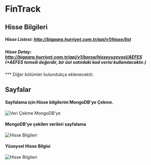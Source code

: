 # FinTrack
## Hisse Bilgileri
##### Hisse Listesi: http://bigpara.hurriyet.com.tr/api/v1/hisse/list
##### Hisse Detay: http://bigpara.hurriyet.com.tr/api/v1/borsa/hisseyuzeysel/AEFES (*AEFES temsili değerdir, bir üst satırdaki kod verisi kullanılacaktır.)
*** Diğer bölümler bulundukça eklenecektir.

## Sayfalar

#### Sayfalama için Hisse bilgilerini MongoDB'ye Çekme.
![Veri Çekme MongoDB'ye](https://i.postimg.cc/J0G2Y5cF/Ekran-g-r-nt-s-2024-12-23-151915.png)

#### MongoDB'ye çekilen verileri sayfalama
![Hisse Bilgileri](https://i.postimg.cc/WpdVHG3j/Ekran-g-r-nt-s-2024-12-23-151807.png)

#### Yüzeysel Hisse Bilgisi
![Hisse Bilgileri](https://i.postimg.cc/1RbSh8nF/Ekran-g-r-nt-s-2024-12-23-151844.png)
